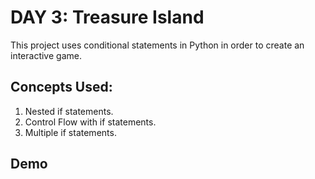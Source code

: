 
# DAY 3: Treasure Island

This project uses conditional statements in Python in order to create an interactive game.

## Concepts Used: 

1. Nested if statements.
2. Control Flow with if statements.
3. Multiple if statements.




## Demo
